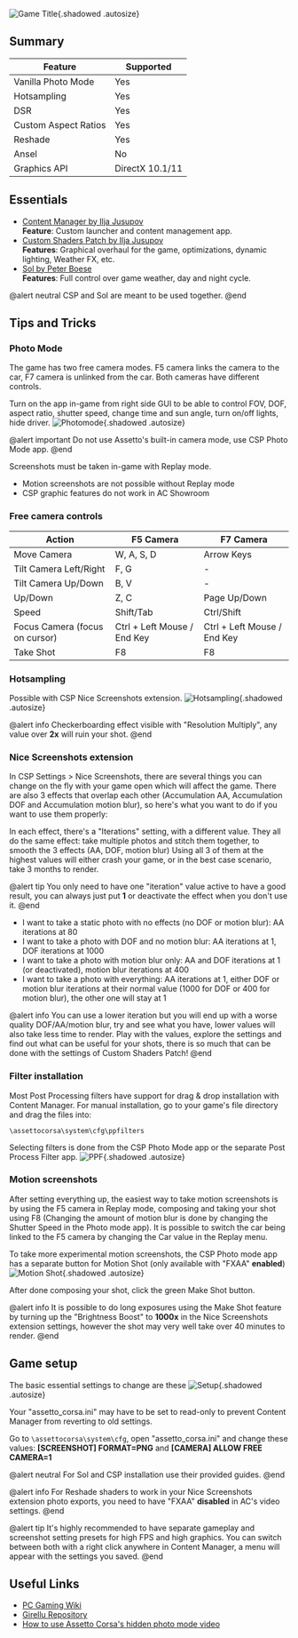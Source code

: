 ![Game Title](Images\assettoheader.png "Shot by tripps"){.shadowed .autosize}

## Summary

Feature | Supported
--|--
Vanilla Photo Mode | Yes
Hotsampling | Yes
DSR | Yes
Custom Aspect Ratios | Yes
Reshade | Yes
Ansel | No
Graphics API | DirectX 10.1/11
 
## Essentials
* [Content Manager by Ilja Jusupov](https://acstuff.ru/app/)  
**Feature**: Custom launcher and content management app.
* [Custom Shaders Patch by Ilja Jusupov](https://acstuff.ru/patch/)  
**Features**: Graphical overhaul for the game, optimizations, dynamic lighting, Weather FX, etc.
* [Sol by Peter Boese](https://www.racedepartment.com/downloads/sol.24914/)  
**Features**: Full control over game weather, day and night cycle.

@alert neutral
CSP and Sol are meant to be used together.
@end

## Tips and Tricks

### Photo Mode

The game has two free camera modes. F5 camera links the camera to the car, F7 camera is unlinked from the car. Both cameras have different controls.

Turn on the app in-game from right side GUI to be able to control FOV, DOF, aspect ratio, shutter speed, change time and sun angle, turn on/off lights, hide driver.
![](Images\assetto_photomode.png "Photomode"){.shadowed .autosize}

@alert important
Do not use Assetto's built-in camera mode, use CSP Photo Mode app.
@end

Screenshots must be taken in-game with Replay mode.

* Motion screenshots are not possible without Replay mode
* CSP graphic features do not work in AC Showroom

### Free camera controls

Action | F5 Camera | F7 Camera
--|--|--
Move Camera | W, A, S, D | Arrow Keys
Tilt Camera Left/Right | F, G | -
Tilt Camera Up/Down | B, V | -
Up/Down | Z, C | Page Up/Down
Speed | Shift/Tab | Ctrl/Shift
Focus Camera (focus on cursor) | Ctrl + Left Mouse / End Key | Ctrl + Left Mouse / End Key
Take Shot | F8 | F8

### Hotsampling

Possible with CSP Nice Screenshots extension.
![](Images\assetto_hotsample.png "Hotsampling"){.shadowed .autosize}

@alert info
Checkerboarding effect visible with "Resolution Multiply", any value over **2x** will ruin your shot.
@end

### Nice Screenshots extension

In CSP Settings > Nice Screenshots, there are several things you can change on the fly with your game open which will affect the game.
There are also 3 effects that overlap each other (Accumulation AA, Accumulation DOF and Accumulation motion blur), so here's what you want to do if you want to use them properly:

In each effect, there's a "Iterations" setting, with a different value.
They all do the same effect: take multiple photos and stitch them together, to smooth the 3 effects (AA, DOF, motion blur)
Using all 3 of them at the highest values will either crash your game, or in the best case scenario, take 3 months to render.

@alert tip
You only need to have one "iteration" value active to have a good result, you can always just put **1** or deactivate the effect when you don't use it.
@end

* I want to take a static photo with no effects (no DOF or motion blur): AA iterations at 80 
* I want to take a photo with DOF and no motion blur: AA iterations at 1, DOF iterations at 1000 
* I want to take a photo with motion blur only: AA and DOF iterations at 1 (or deactivated), motion blur iterations at 400 
* I want to take a photo with everything: AA iterations at 1, either DOF or motion blur iterations at their normal value (1000 for DOF or 400 for motion blur), the other one will stay at 1

@alert info
You can use a lower iteration but you will end up with a worse quality DOF/AA/motion blur, try and see what you have, lower values will also take less time to render.
Play with the values, explore the settings and find out what can be useful for your shots, there is so much that can be done with the settings of Custom Shaders Patch!
@end

### Filter installation

Most Post Processing filters have support for drag & drop installation with Content Manager. For manual installation, go to your game's file directory and drag the files into:

`\assettocorsa\system\cfg\ppfilters`

Selecting filters is done from the CSP Photo Mode app or the separate Post Process Filter app.
![](Images\assetto_ppf.png "PPF"){.shadowed .autosize}

### Motion screenshots

After setting everything up, the easiest way to take motion screenshots is by using the F5 camera in Replay mode, composing and taking your shot using F8 (Changing the amount of motion blur is done by changing the Shutter Speed in the Photo mode app). It is possible to switch the car being linked to the F5 camera by changing the Car value in the Replay menu.

To take more experimental motion screenshots, the CSP Photo mode app has a separate button for Motion Shot (only available with "FXAA" **enabled**)
![](Images\assetto_motionshot.png "Motion Shot"){.shadowed .autosize}

After done composing your shot, click the green Make Shot button.

@alert info
It is possible to do long exposures using the Make Shot feature by turning up the "Brightness Boost" to **1000x** in the Nice Screenshots extension settings, however the shot may very well take over 40 minutes to render.
@end

## Game setup 

The basic essential settings to change are these
![](Images\assetto_setup.png "Setup"){.shadowed .autosize}

Your "assetto_corsa.ini" may have to be set to read-only to prevent Content Manager from reverting to old settings.

Go to `\assettocorsa\system\cfg`, open "assetto_corsa.ini" and change these values: **[SCREENSHOT] FORMAT=PNG** and **[CAMERA] ALLOW FREE CAMERA=1**

@alert neutral
For Sol and CSP installation use their provided guides.
@end

@alert info
For Reshade shaders to work in your Nice Screenshots extension photo exports, you need to have "FXAA" **disabled** in AC's video settings.
@end

@alert tip
It's highly recommended to have separate gameplay and screenshot setting presets for high FPS and high graphics. You can switch between both with a right click anywhere in Content Manager, a menu will appear with the settings you saved.
@end

## Useful Links

* [PC Gaming Wiki](https://www.pcgamingwiki.com/wiki/Assetto_Corsa)
* [Girellu Repository](https://github.com/archibaldmilton/Girellu)
* [How to use Assetto Corsa's hidden photo mode video](https://www.youtube.com/watch?v=FIitR0SCoxQ)
